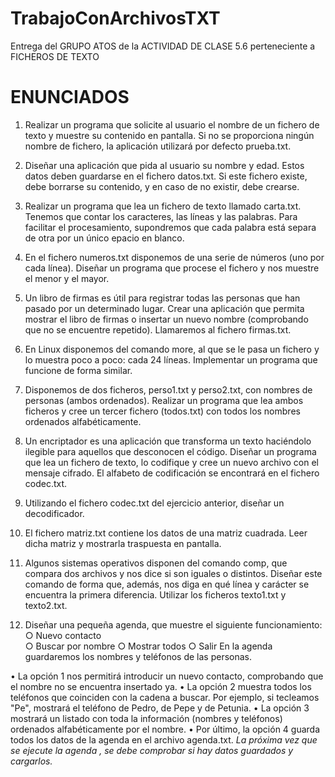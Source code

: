 # TrabajoConArchivosTXT
Entrega del GRUPO ATOS de la ACTIVIDAD DE CLASE 5.6 perteneciente a FICHEROS DE TEXTO


# ENUNCIADOS

1. Realizar un programa que solicite al usuario el nombre de un fichero de texto y muestre su contenido en pantalla. Si no se proporciona ningún nombre de fichero, la aplicación utilizará por defecto prueba.txt.

2. Diseñar una aplicación que pida al usuario su nombre y edad. Estos datos deben guardarse en el fichero datos.txt. Si este fichero existe, debe borrarse su contenido, y en caso de no existir, debe crearse.

3. Realizar un programa que lea un fichero de texto llamado carta.txt. Tenemos que contar los caracteres, las líneas y las palabras. Para facilitar el procesamiento, supondremos que cada palabra está separa de otra por un único epacio en blanco.

4. En el fichero numeros.txt disponemos de una serie de números (uno por cada línea). Diseñar un programa que procese el fichero y nos muestre el menor y el mayor.

5. Un libro de firmas es útil para registrar todas las personas que han pasado por un determinado lugar. Crear una aplicación que permita mostrar el libro de firmas o insertar un nuevo nombre (comprobando que no se encuentre repetido). Llamaremos al fichero firmas.txt.

6. En Linux disponemos del comando more, al que se le pasa un fichero y lo muestra poco a poco: cada 24 líneas. Implementar un programa que funcione de forma similar.

7. Disponemos de dos ficheros, perso1.txt y perso2.txt, con nombres de personas (ambos ordenados). Realizar un programa que lea ambos ficheros y cree un tercer fichero (todos.txt) con todos los nombres ordenados alfabéticamente.

8. Un encriptador es una aplicación que transforma un texto haciéndolo ilegible para aquellos que desconocen el código. Diseñar un programa que lea un fichero de texto, lo codifique y cree un nuevo archivo con el mensaje cifrado. El alfabeto de codificación se encontrará en el fichero codec.txt.
9. Utilizando el fichero codec.txt del ejercicio anterior, diseñar un decodificador.

10. El fichero matriz.txt contiene los datos de una matriz cuadrada. Leer dicha matriz y mostrarla traspuesta en pantalla.

11. Algunos sistemas operativos disponen del comando comp, que compara dos archivos y nos dice si son iguales o distintos. Diseñar este comando de forma que, además, nos diga en qué línea y carácter se encuentra la primera diferencia. Utilizar los ficheros texto1.txt y texto2.txt.

12. Diseñar una pequeña agenda, que muestre el siguiente funcionamiento:<br>
○ Nuevo contacto<br>
○ Buscar por nombre
○ Mostrar todos
○ Salir
En la agenda guardaremos los nombres y teléfonos de las personas.

• La opción 1 nos permitirá introducir un nuevo contacto, comprobando que el nombre no se encuentra insertado ya.
• La opción 2 muestra todos los teléfonos que coinciden con la cadena a buscar. Por ejemplo, si tecleamos "Pe", mostrará el teléfono de Pedro, de Pepe y de Petunia.
• La opción 3 mostrará un listado con toda la información (nombres y teléfonos) ordenados alfabéticamente por el nombre. 
• Por último, la opción 4 guarda todos los datos de la agenda en el archivo agenda.txt.
_La próxima vez que se ejecute la agenda , se debe comprobar si hay datos guardados y cargarlos._
